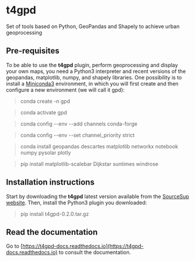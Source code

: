 # t4gpd
Set of tools based on Python, GeoPandas and Shapely to achieve urban geoprocessing

## Pre-requisites
To be able to use the **t4gpd** plugin, perform geoprocessing and display your own maps, you need a Python3 interpreter and recent versions of the geopandas, matplotlib, numpy, and shapely libraries. One possibility is to install a [Miniconda3](https://docs.conda.io/en/latest/miniconda.html) environment, in which you will first create and then configure a new environment (we will call it gpd):
> conda create -n gpd

> conda activate gpd

> conda config --env --add channels conda-forge

> conda config --env --set channel_priority strict

> conda install geopandas descartes matplotlib networkx notebook numpy pysolar plotly

> pip install matplotlib-scalebar Dijkstar suntimes windrose

## Installation instructions
Start by downloading the **t4gpd** latest version available from the [SourceSup website](https://sourcesup.renater.fr/projects/t4gs). Then, install the Python3 plugin you downloaded:
> pip install t4gpd-0.2.0.tar.gz

## Read the documentation
Go to [https://t4gpd-docs.readthedocs.io](https://t4gpd-docs.readthedocs.io) to consult the documentation.

